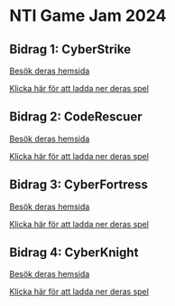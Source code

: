 # NTI Game Jam 2024

## Bidrag 1: CyberStrike
[Besök deras hemsida](https://cyberstrike-thegame.replit.app/)

[Klicka här för att ladda ner deras spel](https://github.com/NTI-Game-Jam-2024/CyberStrike/releases/download/1.0/CyberStrikeBuild.zip)


## Bidrag 2: CodeRescuer
[Besök deras hemsida](https://coderescuer-thegame.replit.app/)

[Klicka här för att ladda ner deras spel]()

## Bidrag 3: CyberFortress
[Besök deras hemsida](https://cyberfortress-thegame.replit.app/)

[Klicka här för att ladda ner deras spel](https://github.com/NTI-Game-Jam-2024/Cyber-Fortress/releases/download/1.0.0/Cyber-Fortress.7z)

## Bidrag 4: CyberKnight
[Besök deras hemsida](https://cyberknight-thegame.replit.app)

[Klicka här för att ladda ner deras spel]()
